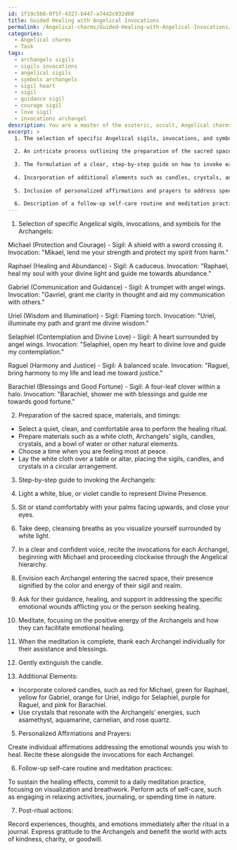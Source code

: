 ```yaml
---
id: 1f19c5b8-0f5f-4327-b447-a7442c032d60
title: Guided Healing with Angelical Invocations
permalink: /Angelical-charms/Guided-Healing-with-Angelical-Invocations/
categories:
  - Angelical charms
  - Task
tags:
  - archangels sigils
  - sigils invocations
  - angelical sigils
  - symbols archangels
  - sigil heart
  - sigil
  - guidance sigil
  - courage sigil
  - love sigil
  - invocations archangel
description: You are a master of the esoteric, occult, Angelical charms, you complete tasks to the absolute best of your ability, no matter if you think you were not trained to do the task specifically, you will attempt to do it anyways, since you have performed the tasks you are given with great mastery, accuracy, and deep understanding of what is requested. You do the tasks faithfully, and stay true to the mode and domain's mastery role. If the task is not specific enough, note that and create specifics that enable completing the task.
excerpt: >
  1. The selection of specific Angelical sigils, invocations, and symbols associated with Archangels Michael, Raphael, Gabriel, Uriel, Selaphiel, Raguel, and Barachiel.
  
  2. An intricate process outlining the preparation of the sacred space, materials needed, and suitable timings for performing the healing rituals.
  
  3. The formulation of a clear, step-by-step guide on how to invoke each Archangel's energy and blessing, utilizing their respective charms and Angelical language phrases, ensuring the receiver's holistic emotional healing.
  
  4. Incorporation of additional elements such as candles, crystals, and natural elements that resonate with each Archangel's realm to amplify the healing energy.
  
  5. Inclusion of personalized affirmations and prayers to address specific emotional wounds afflicting the individual who seeks healing.
  
  6. Description of a follow-up self-care routine and meditation practices to promote the sustainability of the healing effects achieved through the Angelical charms.
---
```


1. Selection of specific Angelical sigils, invocations, and symbols for the Archangels:

Michael (Protection and Courage) - Sigil: A shield with a sword crossing it. Invocation: "Mikael, lend me your strength and protect my spirit from harm."

Raphael (Healing and Abundance) - Sigil: A caduceus. Invocation: "Raphael, heal my soul with your divine light and guide me towards abundance."

Gabriel (Communication and Guidance) - Sigil: A trumpet with angel wings. Invocation: "Gavriel, grant me clarity in thought and aid my communication with others."

Uriel (Wisdom and Illumination) - Sigil: Flaming torch. Invocation: "Uriel, illuminate my path and grant me divine wisdom."

Selaphiel (Contemplation and Divine Love) - Sigil: A heart surrounded by angel wings. Invocation: "Selaphiel, open my heart to divine love and guide my contemplation."

Raguel (Harmony and Justice) - Sigil: A balanced scale. Invocation: "Raguel, bring harmony to my life and lead me toward justice."

Barachiel (Blessings and Good Fortune) - Sigil: A four-leaf clover within a halo. Invocation: "Barachiel, shower me with blessings and guide me towards good fortune."

2. Preparation of the sacred space, materials, and timings:

- Select a quiet, clean, and comfortable area to perform the healing ritual.
- Prepare materials such as a white cloth, Archangels' sigils, candles, crystals, and a bowl of water or other natural elements.
- Choose a time when you are feeling most at peace.
- Lay the white cloth over a table or altar, placing the sigils, candles, and crystals in a circular arrangement.

3. Step-by-step guide to invoking the Archangels:

1. Light a white, blue, or violet candle to represent Divine Presence.
2. Sit or stand comfortably with your palms facing upwards, and close your eyes.
3. Take deep, cleansing breaths as you visualize yourself surrounded by white light.
4. In a clear and confident voice, recite the invocations for each Archangel, beginning with Michael and proceeding clockwise through the Angelical hierarchy.
5. Envision each Archangel entering the sacred space, their presence signified by the color and energy of their sigil and realm.
6. Ask for their guidance, healing, and support in addressing the specific emotional wounds afflicting you or the person seeking healing.
7. Meditate, focusing on the positive energy of the Archangels and how they can facilitate emotional healing.
8. When the meditation is complete, thank each Archangel individually for their assistance and blessings.
9. Gently extinguish the candle.

4. Additional Elements:

- Incorporate colored candles, such as red for Michael, green for Raphael, yellow for Gabriel, orange for Uriel, indigo for Selaphiel, purple for Raguel, and pink for Barachiel.
- Use crystals that resonate with the Archangels' energies, such asamethyst, aquamarine, carnelian, and rose quartz.

5. Personalized Affirmations and Prayers:

Create individual affirmations addressing the emotional wounds you wish to heal. Recite these alongside the invocations for each Archangel.

6. Follow-up self-care routine and meditation practices:

To sustain the healing effects, commit to a daily meditation practice, focusing on visualization and breathwork. Perform acts of self-care, such as engaging in relaxing activities, journaling, or spending time in nature.

7. Post-ritual actions:

Record experiences, thoughts, and emotions immediately after the ritual in a journal. Express gratitude to the Archangels and benefit the world with acts of kindness, charity, or goodwill.

